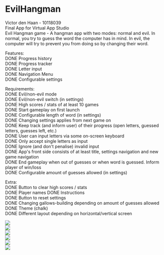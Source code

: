 # EvilHangman
Victor den Haan - 10118039  
Final App for Virtual App Studio  
Evil Hangman game - A hangman app with two modes: normal and evil. In normal,
you try to guess the word the computer has in mind. In evil, the computer
will try to prevent you from doing so by changing their word.

Features:  
DONE Progress history  
DONE Progress tracker  
DONE Letter input  
DONE Navigation Menu  
DONE Configurable settings  

Requirements:  
DONE Evil/non-evil mode  
DONE Evil/non-evil switch (in settings)  
DONE High scores / stats of at least 10 games  
DONE Start gameplay on first launch  
DONE Configurable length of word (in settings)  
DONE Changing settings applies from next game on  
DONE Keep track (and inform user) of their progress (open letters, 
guessed letters, guesses left, etc.)  
DONE User can input letters via some on-screen keyboard  
DONE Only accept single letters as input  
DONE Ignore (and don't penalise) invalid input  
DONE App's front side consists of at least title, settings navigation and new
 game navigation  
DONE End gameplay when out of guesses or when word is guessed. Inform player of
 win/loss  
DONE Configurable amount of guesses allowed (in settings)  

Extra:  
DONE Button to clear high scores / stats  
DONE Player names
DONE Instructions  
DONE Button to reset settings  
DONE Changing gallows-building depending on amount of guesses allowed  
DONE Theme (chalk)  
DONE Different layout depending on horizontal/vertical screen  

![](images/user_experience_sketches.png?raw=true)  
![](images/menu_activity.png?raw=true)  
![](images/gameplay_activity.png?raw=true)  
![](images/settings_activity.png?raw=true)  
![](images/high_scores_activity.png?raw=true)  
![](images/instructions_activity.png?raw=true)  